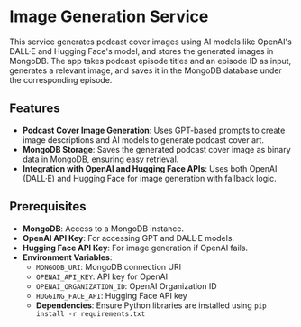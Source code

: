 # Image Generation Service

This service generates podcast cover images using AI models like OpenAI's DALL·E and Hugging Face's model, and stores the generated images in MongoDB. The app takes podcast episode titles and an episode ID as input, generates a relevant image, and saves it in the MongoDB database under the corresponding episode.

## Features
- **Podcast Cover Image Generation**: Uses GPT-based prompts to create image descriptions and AI models to generate podcast cover art.
- **MongoDB Storage**: Saves the generated podcast cover image as binary data in MongoDB, ensuring easy retrieval.
- **Integration with OpenAI and Hugging Face APIs**: Uses both OpenAI (DALL·E) and Hugging Face for image generation with fallback logic.

## Prerequisites
- **MongoDB**: Access to a MongoDB instance.
- **OpenAI API Key**: For accessing GPT and DALL·E models.
- **Hugging Face API Key**: For image generation if OpenAI fails.
- **Environment Variables**:
  - `MONGODB_URI`: MongoDB connection URI
  - `OPENAI_API_KEY`: API key for OpenAI
  - `OPENAI_ORGANIZATION_ID`: OpenAI Organization ID
  - `HUGGING_FACE_API`: Hugging Face API key
  - **Dependencies**: Ensure Python libraries are installed using `pip install -r requirements.txt`



